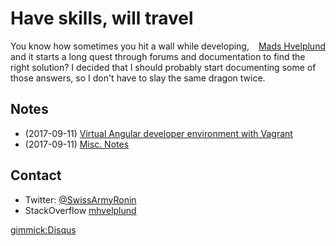 # Have skills, will travel

<div style="float:right"><div class="LI-profile-badge"  data-version="v1" data-size="medium" data-locale="en_US" data-type="horizontal" data-theme="light" data-vanity="mhvelplund"><a class="LI-simple-link" href='https://dk.linkedin.com/in/mhvelplund?trk=profile-badge'>Mads Hvelplund</a></div></div>

You know how sometimes you hit a wall while developing, and it starts a long quest through forums and documentation to find the right solution? I decided that I should probably start documenting some of those answers, so I don't have to slay the same dragon twice.

## Notes

* (2017-09-11) [Virtual Angular developer environment with Vagrant](VirtualDeveloperEnvironmentWithVagrant.md)
* (2017-09-11) [Misc. Notes](MiscNotes.md)

<!--## Work in progress-->

## Contact
 
* Twitter: [@SwissArmyRonin](https://twitter.com/SwissArmyRonin) 
* StackOverflow [mhvelplund](https://stackoverflow.com/cv/mhvelplund)

[gimmick:Disqus](swissarmyronin-github-io)

<script type="text/javascript" src="https://platform.linkedin.com/badges/js/profile.js" async defer></script>